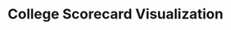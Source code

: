 ---
title: College Scorecard Visualization
thumbnail: preview-edu-viz.png
alt_text: College Scorecard Visualization
description: This data journalism piece examines thousands of universities across dimensions such as diversity and differences between public and private institutions.
goto:  http://nicnosis.github.io/edu-viz/
---